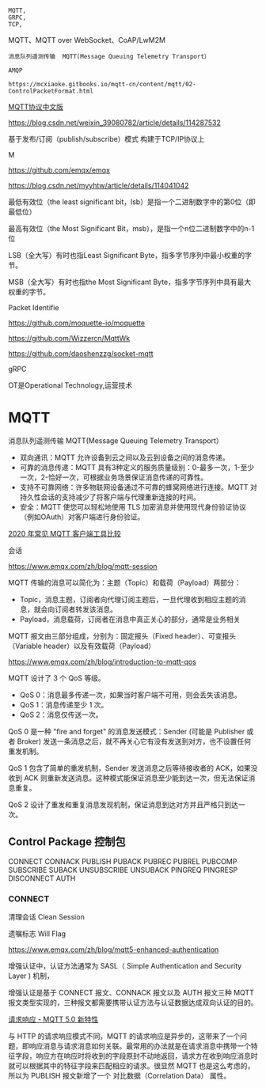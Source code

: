     MQTT,
    GRPC,
    TCP,


MQTT、MQTT over WebSocket、CoAP/LwM2M

    消息队列遥测传输  MQTT(Message Queuing Telemetry Transport）

    AMQP

    https://mcxiaoke.gitbooks.io/mqtt-cn/content/mqtt/02-ControlPacketFormat.html

[MQTT协议中文版](https://github.com/mcxiaoke/mqtt)

https://blog.csdn.net/weixin_39080782/article/details/114287532

基于发布/订阅（publish/subscribe）模式
构建于TCP/IP协议上

M

https://github.com/emqx/emqx

https://blog.csdn.net/myyhtw/article/details/114041042


最低有效位（the least significant bit，lsb）是指一个二进制数字中的第0位（即最低位）

最高有效位（the Most Significant Bit，msb），是指一个n位二进制数字中的n-1位

LSB（全大写）有时也指Least Significant Byte，指多字节序列中最小权重的字节。

MSB（全大写）有时也指the Most Significant Byte，指多字节序列中具有最大权重的字节。

Packet Identifie

https://github.com/moquette-io/moquette

https://github.com/Wizzercn/MqttWk

https://github.com/daoshenzzg/socket-mqtt


gRPC 

OT是Operational Technology,运营技术

# MQTT

消息队列遥测传输  MQTT(Message Queuing Telemetry Transport）


* 双向通讯：MQTT 允许设备到云之间以及云到设备之间的消息传递。
* 可靠的消息传递：MQTT 具有3种定义的服务质量级别：0-最多一次，1-至少一次，2-恰好一次，可根据业务场景保证消息传递的可靠性。
* 支持不可靠网络：许多物联网设备通过不可靠的蜂窝网络进行连接。MQTT 对持久性会话的支持减少了将客户端与代理重新连接的时间。
* 安全：MQTT 使您可以轻松地使用 TLS 加密消息并使用现代身份验证协议（例如OAuth）对客户端进行身份验证。


[2020 年常见 MQTT 客户端工具比较](https://www.emqx.com/zh/blog/mqtt-client-tools)

会话

https://www.emqx.com/zh/blog/mqtt-session

MQTT 传输的消息可以简化为：主题（Topic）和载荷（Payload）两部分：
* Topic，消息主题，订阅者向代理订阅主题后，一旦代理收到相应主题的消息，就会向订阅者转发该消息。
* Payload，消息载荷，订阅者在消息中真正关心的部分，通常是业务相关

MQTT 报文由三部分组成，分别为：固定报头（Fixed header）、可变报头（Variable header）以及有效载荷（Payload）

https://www.emqx.com/zh/blog/introduction-to-mqtt-qos

MQTT 设计了 3 个 QoS 等级。
* QoS 0：消息最多传递一次，如果当时客户端不可用，则会丢失该消息。
* QoS 1：消息传递至少 1 次。
* QoS 2：消息仅传送一次。

QoS 0 是一种 "fire and forget" 的消息发送模式：Sender (可能是 Publisher 或者 Broker) 发送一条消息之后，就不再关心它有没有发送到对方，也不设置任何重发机制。

QoS 1 包含了简单的重发机制，Sender 发送消息之后等待接收者的 ACK，如果没收到 ACK 则重新发送消息。这种模式能保证消息至少能到达一次，但无法保证消息重复。

QoS 2 设计了重发和重复消息发现机制，保证消息到达对方并且严格只到达一次。

## Control Package 控制包

CONNECT CONNACK PUBLISH PUBACK PUBREC PUBREL PUBCOMP SUBSCRIBE SUBACK UNSUBSCRIBE UNSUBACK PINGREQ PINGRESP DISCONNECT AUTH


### CONNECT

清理会话 Clean Session

遗嘱标志 Will Flag


https://www.emqx.com/zh/blog/mqtt5-enhanced-authentication

增强认证中，认证方法通常为 SASL（ Simple Authentication and Security Layer ) 机制，

增强认证是基于 CONNECT 报文、CONNACK 报文以及 AUTH 报文三种 MQTT 报文类型实现的，三种报文都需要携带认证方法与认证数据达成双向认证的目的。


[请求响应 - MQTT 5.0 新特性](https://www.emqx.com/zh/blog/mqtt5-request-response)

与 HTTP 的请求响应模式不同，MQTT 的请求响应是异步的，这带来了一个问题，即响应消息与请求消息如何关联。最常用的办法就是在请求消息中携带一个特征字段，响应方在响应时将收到的字段原封不动地返回，请求方在收到响应消息时就可以根据其中的特征字段来匹配相应的请求。很显然 MQTT 也是这么考虑的，所以为 PUBLISH 报文新增了一个 对比数据（Correlation Data） 属性。